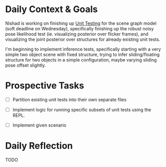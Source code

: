 # Daily Context & Goals

Nishad is working on finishing up [Unit Testing](GenSceneDerenderUnitTesting.md) for the scene graph model
(soft deadline on Wednesday), specifically finishing up the robust noisy
pose likelihood test (ie. visualizing posterior over flicker frames), and
visualizing the joint posterior over structures for already existing unit
tests.

I'm beginning to implement inference tests, specifically starting with a very
simple two object scene with fixed structure, trying to infer sliding/floating
structure for two objects in a simple configuration, maybe varying sliding pose
offset slightly.


# Prospective Tasks

* [ ] Partition existing unit tests into their own separate files
* [ ] Implement logic for running specific subsets of unit tests using the REPL.
* [ ] Implement given scenario


# Daily Reflection

TODO
